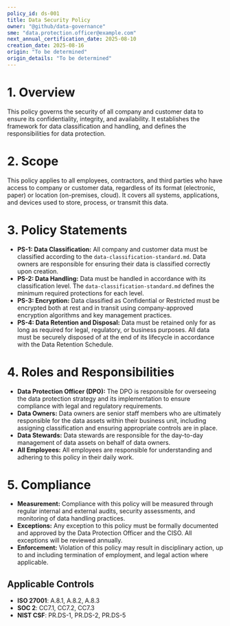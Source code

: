 ```yaml
---
policy_id: ds-001
title: Data Security Policy
owner: "@github/data-governance"
sme: "data.protection.officer@example.com"
next_annual_certification_date: 2025-08-10
creation_date: 2025-08-16
origin: "To be determined"
origin_details: "To be determined"
---
```


# 1. Overview
This policy governs the security of all company and customer data to ensure its confidentiality, integrity, and availability. It establishes the framework for data classification and handling, and defines the responsibilities for data protection.

# 2. Scope
This policy applies to all employees, contractors, and third parties who have access to company or customer data, regardless of its format (electronic, paper) or location (on-premises, cloud). It covers all systems, applications, and devices used to store, process, or transmit this data.

# 3. Policy Statements

*   **PS-1: Data Classification:** All company and customer data must be classified according to the `data-classification-standard.md`. Data owners are responsible for ensuring their data is classified correctly upon creation.
*   **PS-2: Data Handling:** Data must be handled in accordance with its classification level. The `data-classification-standard.md` defines the minimum required protections for each level.
*   **PS-3: Encryption:** Data classified as Confidential or Restricted must be encrypted both at rest and in transit using company-approved encryption algorithms and key management practices.
*   **PS-4: Data Retention and Disposal:** Data must be retained only for as long as required for legal, regulatory, or business purposes. All data must be securely disposed of at the end of its lifecycle in accordance with the Data Retention Schedule.

# 4. Roles and Responsibilities

*   **Data Protection Officer (DPO):** The DPO is responsible for overseeing the data protection strategy and its implementation to ensure compliance with legal and regulatory requirements.
*   **Data Owners:** Data owners are senior staff members who are ultimately responsible for the data assets within their business unit, including assigning classification and ensuring appropriate controls are in place.
*   **Data Stewards:** Data stewards are responsible for the day-to-day management of data assets on behalf of data owners.
*   **All Employees:** All employees are responsible for understanding and adhering to this policy in their daily work.

# 5. Compliance

*   **Measurement:** Compliance with this policy will be measured through regular internal and external audits, security assessments, and monitoring of data handling practices.
*   **Exceptions:** Any exception to this policy must be formally documented and approved by the Data Protection Officer and the CISO. All exceptions will be reviewed annually.
*   **Enforcement:** Violation of this policy may result in disciplinary action, up to and including termination of employment, and legal action where applicable.

## Applicable Controls

* **ISO 27001**: A.8.1, A.8.2, A.8.3
* **SOC 2**: CC7.1, CC7.2, CC7.3
* **NIST CSF**: PR.DS-1, PR.DS-2, PR.DS-5

